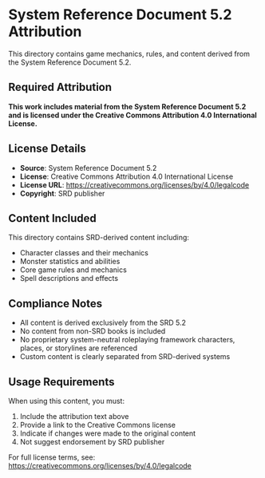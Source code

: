 # System Reference Document 5.2 Attribution

This directory contains game mechanics, rules, and content derived from the System Reference Document 5.2.

## Required Attribution

**This work includes material from the System Reference Document 5.2 and is licensed under the Creative Commons Attribution 4.0 International License.**

## License Details

- **Source**: System Reference Document 5.2
- **License**: Creative Commons Attribution 4.0 International License
- **License URL**: https://creativecommons.org/licenses/by/4.0/legalcode
- **Copyright**: SRD publisher

## Content Included

This directory contains SRD-derived content including:
- Character classes and their mechanics
- Monster statistics and abilities
- Core game rules and mechanics
- Spell descriptions and effects

## Compliance Notes

- All content is derived exclusively from the SRD 5.2
- No content from non-SRD books is included
- No proprietary system-neutral roleplaying framework characters, places, or storylines are referenced
- Custom content is clearly separated from SRD-derived systems

## Usage Requirements

When using this content, you must:
1. Include the attribution text above
2. Provide a link to the Creative Commons license
3. Indicate if changes were made to the original content
4. Not suggest endorsement by SRD publisher

For full license terms, see: https://creativecommons.org/licenses/by/4.0/legalcode
